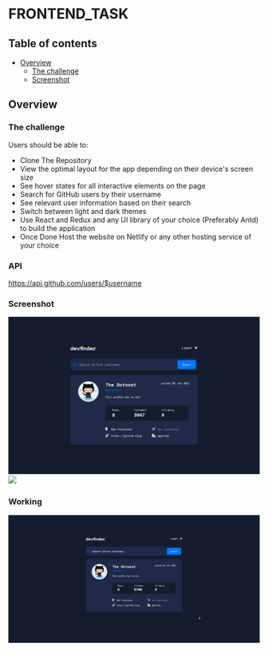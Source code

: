 # FRONTEND_TASK

## Table of contents

- [Overview](#overview)
  - [The challenge](#the-challenge)
  - [Screenshot](#screenshot)

## Overview


### The challenge

Users should be able to:
- Clone The Repository
- View the optimal layout for the app depending on their device's screen size
- See hover states for all interactive elements on the page
- Search for GitHub users by their username
- See relevant user information based on their search
- Switch between light and dark themes
- Use React and Redux and any UI library of your choice (Preferably Antd) to build the application 
- Once Done Host the website on Netlify or any other hosting service of your choice

### API
https://api.github.com/users/$username

### Screenshot

![](./screenshot.jpg)
![](./screenshot1.jpg)


### Working
![](./working.gif)
